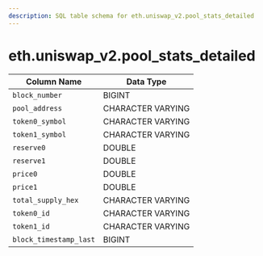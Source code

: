 ```yaml
---
description: SQL table schema for eth.uniswap_v2.pool_stats_detailed
---
```


# eth.uniswap\_v2.pool\_stats\_detailed

| Column Name            | Data Type         |
| ---------------------- | ----------------- |
| `block_number`         | BIGINT            |
| `pool_address`         | CHARACTER VARYING |
| `token0_symbol`        | CHARACTER VARYING |
| `token1_symbol`        | CHARACTER VARYING |
| `reserve0`             | DOUBLE            |
| `reserve1`             | DOUBLE            |
| `price0`               | DOUBLE            |
| `price1`               | DOUBLE            |
| `total_supply_hex`     | CHARACTER VARYING |
| `token0_id`            | CHARACTER VARYING |
| `token1_id`            | CHARACTER VARYING |
| `block_timestamp_last` | BIGINT            |

